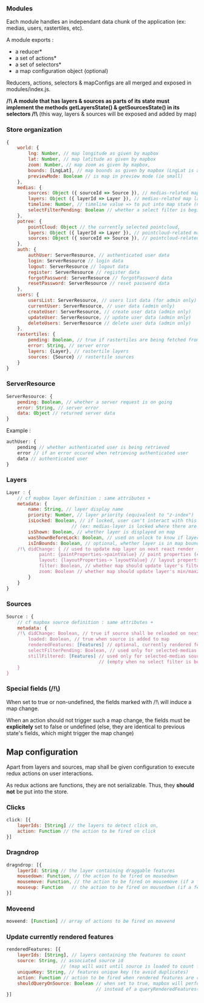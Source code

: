 

### Modules
Each module handles an independant data chunk of the application (ex: medias, users, rastertiles, etc).

A module exports :
* a reducer*
* a set of actions*
* a set of selectors*
* a map configuration object (optional)

Reducers, actions, selectors & mapConfigs are all merged and exposed in modules/index.js.

**/!\ A module that has layers & sources as parts of its state must implement the methods getLayersState() & getSourcesState() in its selectors /!\\**
(this way, layers & sources will be exposed and added by map)


### Store organization


```js static
{
	world: {
		lng: Number, // map longitude as given by mapbox
		lat: Number, // map latitude as given by mapbox
		zoom: Number, // map zoom as given by mapbox,
		bounds: [LngLat], // map bounds as given by mapbox (LngLat is a mapbox class)
		previewMode: Boolean // is map in preview mode (ie small)
	},
	medias: {
		sources: Object ({ sourceId => Source }), // medias-related map sources 
		layers: Object ({ layerId => Layer }), // medias-related map layers 
		timeline: Number, // timeline value => to put into map state (not only relative to medias)
		selectFilterPending: Boolean // whether a select filter is begin applied (useful to count medias)
	},
	potree: {
		pointCloud: Object // the currently selected pointcloud,
		layers: Object ({ layerId => Layer }), // pointcloud-related map layers ,
		sources: Object ({ sourceId => Source }), // pointcloud-related map sources 
	},
	auth: {
		authUser: ServerResource, // authenticated user data
		login: ServerResource // login data
		logout: ServerResource // logout data
		register: ServerResource // register data
		forgotPassword: ServerResource // forgotPassword data
		resetPassword: ServerResource // reset password data
	},
	users: {
		usersList: ServerResource, // users list data (for admin only)
		currentUser: ServerResource, // user data (admin only)
		createUser: ServerResource, // create user data (admin only)
		updateUser: ServerResource,	// update user data (admin only)
		deleteUsers: ServerResource // delete user data (admin only)
	},
	rastertiles: {
		pending: Boolean, // true if rastertiles are being fetched from server
		error: String, // server error
		layers: {Layer}, // rastertile layers
		sources: {Source} // rastertile sources
	}
}
```

### ServerResource

```js static
ServerResource: {
	pending: Boolean, // whether a server request is on going
	error: String, // server error
	data: Object // returned server data
}
```

Example : 
```js static
authUser: {
	pending // whether authenticated user is being retrieved
	error // if an error occured when retrieving authenticated user
	data // authenticated user
}
```

### Layers

```js static
Layer : {
	// cf mapbox layer definition : same attributes +
	metadata: {
		name: String, // layer display name
		priority: Number, // layer priority (equivalent to "z-index")
		isLocked: Boolean, // if locked, user can't interact with this layer 
						// (ex: medias-layer is locked where there are too much medias)
		isShown: Boolean, // whether layer is displayed on map
		wasShownBeforeLock: Boolean, // used on unlock to know if layer should be displayed again
		isInBounds: Boolean, // optional, whether layer is in map bounds (used for rastertilesets)
	/!\ didChange: { // used to update map layer on next react render
			paint: {paintProperties->paintValue} // paint properties (cf mapbox) that will change on next react render,
			layout: {layoutProperties-> layoutValue} // layout properties (cf mapbox) that will change on next react render,
			filter: Boolean, // whether map should update layer's filter on next react render,
			zoom: Boolean // whether map should update layer's min/maxzoom on next react render
		}
	}
}
```

### Sources

```js static
Source : {
	// cf mapbox source definition : same attributes +
	metadata: {
	/!\ didChange: Boolean, // true if source shall be reloaded on next react render
		loaded: Boolean, // true when source is added to map
		renderedFeatures: [Features] // optional, currently rendered features (used for medias)
		selectFilterPending: Boolean, // used only for selected-medias source, true if a select filter is being applied,
		stillFiltered: [Features] // used only for selected-medias source, features that are still filtered on medias-source
								  // (empty when no select filter is being applied)
	}
}
```

### Special fields (/!\\) 

When set to true or non-undefined, the fields marked with /!\ will induce a map change.

When an action should not trigger such a map change, the fields must be **explicitely** set to false or undefined 
(else, they are identical to previous state's fields, which might trigger the map change)


## Map configuration

Apart from layers and sources, map shall be given configuration to execute redux actions on user interactions.

As redux actions are functions, they are not serializable. Thus, they **should not** be put into the store.

### Clicks

```js static
click: [{
	layerIds: [String] // the layers to detect click on,
	action: Function // the action to be fired on click
}]
```

### Dragndrop

```js static
dragndrop: [{
    layerId: String // the layer containing draggable features
    mousedown: Function, // the action to be fired on mousedown
    mousemove: Function, // the action to be fired on mousemove (if a feature is dragged)
    mouseup: Function 	// the action to be fired on mousedown (if a feature was dragged)
}]
```

### Moveend

```js static
moveend: [Function] // array of actions to be fired on moveend
```

### Update currently rendered features

```js static
renderedFeatures: [{
    layerIds: [String], // layers containing the features to count
    source: String, // associated source id
    				// (map will wait until source is loaded to count features)
    uniqueKey: String, // features unique key (to avoid duplicates)
    action: Function // action to be fired when rendered features are retrieved
	shouldQueryOnSource: Boolean // when set to true, mapbox will perform a querySourceFeatures() 
								 // instead of a queryRenderedFeatures() to update features
}]
```